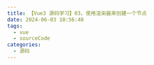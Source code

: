 ```yaml
---
title: 【Vue3 源码学习】03，使用渲染器来创建一个节点
date: 2024-06-03 10:56:48
tags:
  - vue
  - sourceCode
categories:
  - 源码
---
```

